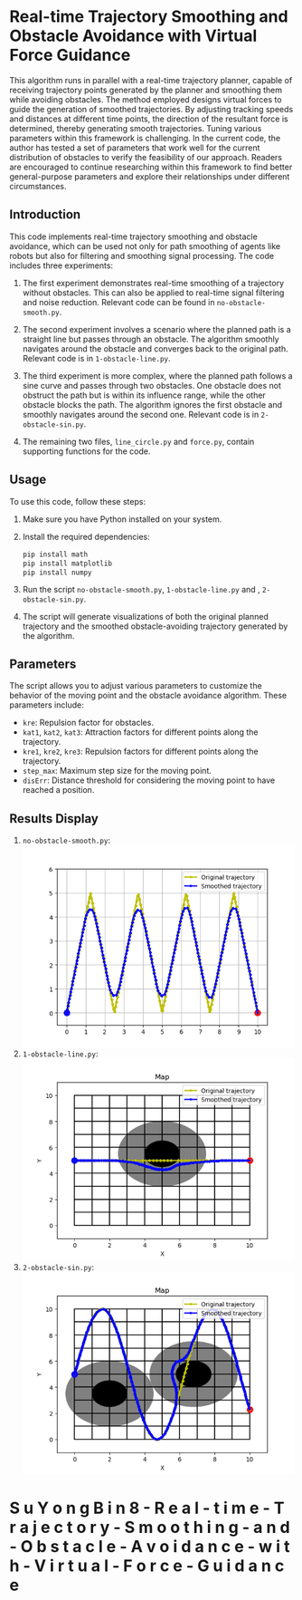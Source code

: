 
# Real-time Trajectory Smoothing and Obstacle Avoidance with Virtual Force Guidance
This algorithm runs in parallel with a real-time trajectory planner, capable of receiving trajectory points 
generated by the planner and smoothing them while avoiding obstacles. The method employed designs virtual 
forces to guide the generation of smoothed 
trajectories. By adjusting tracking speeds and distances at different time points, the direction of the 
resultant force is determined, thereby generating smooth trajectories. Tuning various parameters within 
this framework is challenging. In the current 
code, the author has tested a set of parameters that work well for the current distribution of obstacles 
to verify the feasibility of our approach. Readers are encouraged to continue researching within this 
framework to find better general-purpose parameters 
and explore their relationships under different circumstances.

## Introduction

This code implements real-time trajectory smoothing and obstacle avoidance, which can be used not only for 
path smoothing of agents like robots but also for filtering and smoothing signal processing. The code 
includes three experiments:

1. The first experiment demonstrates real-time smoothing of a trajectory without obstacles. This can also 
be applied to real-time signal filtering and noise reduction. Relevant code can be found 
in `no-obstacle-smooth.py`.

2. The second experiment involves a scenario where the planned path is a straight line but passes through 
an obstacle. The algorithm smoothly navigates around the obstacle and converges back to the original 
path. Relevant code is in `1-obstacle-line.py`.

3. The third experiment is more complex, where the planned path follows a sine curve and passes through 
two obstacles. One obstacle does not obstruct the path but is within its influence range, while the 
other obstacle blocks the path. The algorithm ignores the first obstacle and smoothly navigates around 
the second one. Relevant code is in `2-obstacle-sin.py`.

4. The remaining two files, `line_circle.py` and `force.py`, contain supporting functions for the code.

## Usage

To use this code, follow these steps:

1. Make sure you have Python installed on your system.
2. Install the required dependencies:

   ```
   pip install math
   pip install matplotlib
   pip install numpy
   ```

3. Run the script `no-obstacle-smooth.py`, `1-obstacle-line.py` and , `2-obstacle-sin.py`.
4. The script will generate visualizations of both the original planned trajectory and the 
smoothed obstacle-avoiding trajectory generated by the algorithm.

## Parameters

The script allows you to adjust various parameters to customize the behavior of the moving 
point and the obstacle avoidance algorithm. These parameters include:

- `kre`: Repulsion factor for obstacles.
- `kat1`, `kat2`, `kat3`: Attraction factors for different points along the trajectory.
- `kre1`, `kre2`, `kre3`: Repulsion factors for different points along the trajectory.
- `step_max`: Maximum step size for the moving point.
- `disErr`: Distance threshold for considering the moving point to have reached a position.

## Results Display
1. `no-obstacle-smooth.py`:
![image](img/Figure_1.png)
2. `1-obstacle-line.py`:
![image](img/Figure_2.png)
3. `2-obstacle-sin.py`:
![image](img/Figure_3.png)
#   S u Y o n g B i n 8 - R e a l - t i m e - T r a j e c t o r y - S m o o t h i n g - a n d - O b s t a c l e - A v o i d a n c e - w i t h - V i r t u a l - F o r c e - G u i d a n c e 
 
 
